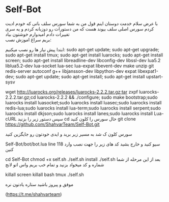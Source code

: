 # Self-Bot
با عرض سلام خدمت دوستان
اینم قول من به شما سورس سلف باتی که خودم ادیت کردم 
سورس اصلی سلف بیوند هست که من دستورات رو دوزبانه کردم و یه سری تغییرات دادم
امیدوارم خوشتون بیاد  
بریم سراغ اموزش نصب:

ابتدا پیش نیاز ها رو نصب میکنیم:
sudo apt-get update; sudo apt-get upgrade; sudo apt-get install tmux; sudo apt-get install luarocks; sudo apt-get install screen; sudo apt-get install libreadline-dev libconfig-dev libssl-dev lua5.2 liblua5.2-dev lua-socket lua-sec lua-expat libevent-dev make unzip git redis-server autoconf g++ libjansson-dev libpython-dev expat libexpat1-dev; sudo apt-get update; sudo apt-get install; sudo apt-get install upstart-sysv

wget http://luarocks.org/releases/luarocks-2.2.2.tar.gz;tar zxpf luarocks-2.2.2.tar.gz;cd luarocks-2.2.2 && ./configure; sudo make bootstrap;sudo luarocks install luasocket;sudo luarocks install luasec;sudo luarocks install redis-lua;sudo luarocks install lua-term;sudo luarocks install serpent;sudo luarocks install dkjson;sudo luarocks install lanes;sudo luarocks install Lua-cURL
سپس دستور زیر را بزنید
cd
حال سورس را کلون کنید
git clone https://github.com/ShahvarTeam/Self-Bot.git

سورس کلون ک شد به مسیر زیر برید و ایدی خودتون رو جایگزین کنید

Self-Bot/bot/bot.lua    line 118
سیو کنید و خارج بشید کد های زیر را جهت نصب وارد کنین

cd Self-Bot
chmod +x self.sh
./self.sh install
./self.sh
بعد از این مرحله از شما شماره و کد میخواد بزنید و تمام
خب بریم واس اتو لانج

killall screen
killall bash
tmux
./self.sh

موفق و پیروز باشید
ستاره یادتون نره

(https://t.me/shahvarteam)
